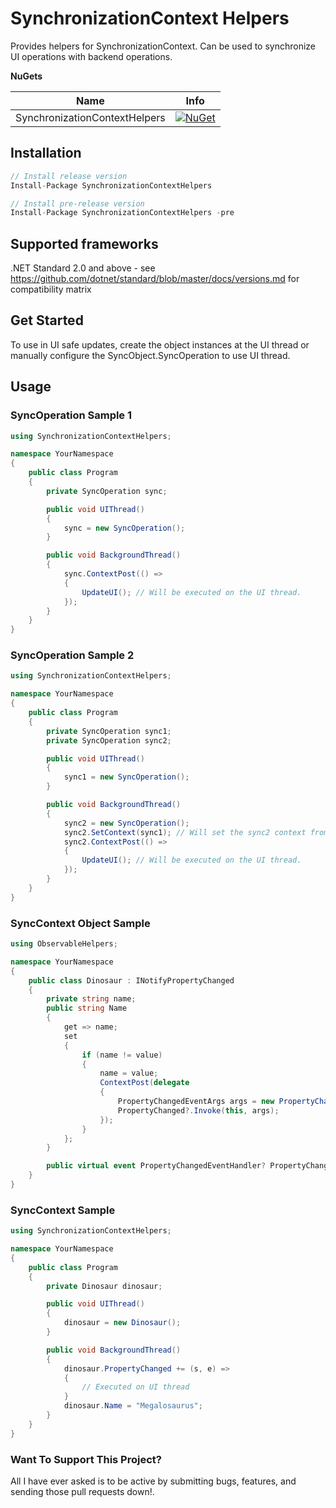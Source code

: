 # SynchronizationContext Helpers

Provides helpers for SynchronizationContext. Can be used to synchronize UI operations with backend operations.

**NuGets**

|Name|Info|
| ------------------- | :------------------: |
|SynchronizationContextHelpers|[![NuGet](https://buildstats.info/nuget/SynchronizationContextHelpers?includePreReleases=true)](https://www.nuget.org/packages/SynchronizationContextHelpers/)|

## Installation
```csharp
// Install release version
Install-Package SynchronizationContextHelpers

// Install pre-release version
Install-Package SynchronizationContextHelpers -pre
```

## Supported frameworks
.NET Standard 2.0 and above - see https://github.com/dotnet/standard/blob/master/docs/versions.md for compatibility matrix

## Get Started

To use in UI safe updates, create the object instances at the UI thread or manually configure the SyncObject.SyncOperation to use UI thread.

## Usage

### SyncOperation Sample 1
```csharp
using SynchronizationContextHelpers;

namespace YourNamespace
{
    public class Program
    {
        private SyncOperation sync;

        public void UIThread()
        {
            sync = new SyncOperation();
        }

        public void BackgroundThread()
        {
            sync.ContextPost(() =>
            {
                UpdateUI(); // Will be executed on the UI thread.
            });
        }
    }
}
```
### SyncOperation Sample 2
```csharp
using SynchronizationContextHelpers;

namespace YourNamespace
{
    public class Program
    {
        private SyncOperation sync1;
        private SyncOperation sync2;

        public void UIThread()
        {
            sync1 = new SyncOperation();
        }

        public void BackgroundThread()
        {
            sync2 = new SyncOperation();
            sync2.SetContext(sync1); // Will set the sync2 context from the sync1 context.
            sync2.ContextPost(() =>
            {
                UpdateUI(); // Will be executed on the UI thread.
            });
        }
    }
}
```
### SyncContext Object Sample
```csharp
using ObservableHelpers;

namespace YourNamespace
{
    public class Dinosaur : INotifyPropertyChanged
    {
        private string name;
        public string Name
        {
            get => name;
            set
            {
                if (name != value)
                {
                    name = value;
                    ContextPost(delegate
                    {
                        PropertyChangedEventArgs args = new PropertyChangedEventArgs(nameof(Name));
                        PropertyChanged?.Invoke(this, args);
                    });
                }
            };
        }

        public virtual event PropertyChangedEventHandler? PropertyChanged;
    }
}
```
### SyncContext Sample
```csharp
using SynchronizationContextHelpers;

namespace YourNamespace
{
    public class Program
    {
        private Dinosaur dinosaur;

        public void UIThread()
        {
            dinosaur = new Dinosaur();
        }

        public void BackgroundThread()
        {
            dinosaur.PropertyChanged += (s, e) =>
            {
                // Executed on UI thread
            }
            dinosaur.Name = "Megalosaurus";
        }
    }
}
```

### Want To Support This Project?
All I have ever asked is to be active by submitting bugs, features, and sending those pull requests down!.

